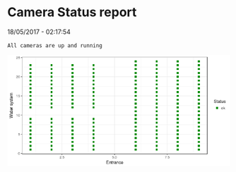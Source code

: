 Camera Status report
================
18/05/2017 - 02:17:54

    All cameras are up and running

![](camreport_files/figure-markdown_github/unnamed-chunk-2-1.png)
